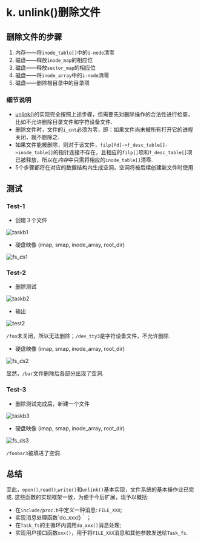 # k. unlink()删除文件

## 删除文件的步骤
1. 内存——将`inode_table[]`中的`i-node`清零
2. 磁盘——释放`inode_map`的相应位
3. 磁盘——释放`sector_map`的相应位
4. 磁盘——将`inode_array`中的`i-node`清零
5. 磁盘——删除根目录中的目录项

### 细节说明
- [unlink()](fs/unlink.c)的实现完全按照上述步骤，但需要先对删除操作的合法性进行检查，比如不允许删除目录文件和字符设备文件.
- 删除文件时，文件的`i_cnt`必须为零，即：如果文件尚未被所有打开它的进程关闭，就不删除之.
- 如果文件能被删除，则对于该文件，`filp[fd]->f_desc_table[]->inode_table[]`的指针连接不存在，且相应的`filp[]`项和`f_desc_table[]`项已被释放，所以在*内存*中只需将相应的`inode_table[]`清零.
- 5个步骤都将在对应的数据结构内生成空洞，空洞将被后续创建新文件时使用.


## 测试
### Test-1
- 创建３个文件

![taskb1](screenshot/taskb1.png)

- 硬盘映像 (imap, smap, inode_array, root_dir)

![fs_ds1](screenshot/fs_ds1.png)

### Test-2
- 删除测试

![taskb2](screenshot/taskb2.png)

- 输出

![test2](screenshot/test2.png)

`/foo`未关闭，所以无法删除；`/dev_tty3`是字符设备文件，不允许删除.

- 硬盘映像 (imap, smap, inode_array, root_dir)

![fs_ds2](screenshot/fs_ds2.png)

显然，`/bar`文件删除后各部分出现了空洞.

### Test-3
- 删除测试完成后，新建一个文件

![taskb3](screenshot/taskb3.png)

- 硬盘映像 (imap, smap, inode_array, root_dir)

![fs_ds3](screenshot/fs_ds3.png)

`/foobar3`被填进了空洞.

## 总结
至此，`open()`,`read()`,`write()`和`unlink()`基本实现，文件系统的基本操作业已完成. 这些函数的实现框架一致，为便于今后扩展，现予以概括:

- 在`include/proc.h`中定义一种消息: `FILE_XXX`;
- 实现消息处理函数`do_xxx()｀；
- 在`Task_fs`的主循环内调用`do_xxx()`消息处理;
- 实现用户接口函数`xxx()`，用于将`FILE_XXX`消息和其他参数发送给`Task_fs`.

